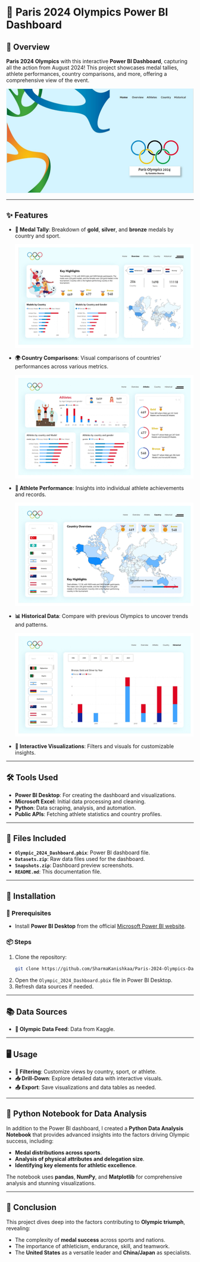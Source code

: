 # 🏅 Paris 2024 Olympics Power BI Dashboard  

## 📖 **Overview**  
**Paris 2024 Olympics** with this interactive **Power BI Dashboard**, capturing all the action from August 2024! This project showcases medal tallies, athlete performances, country comparisons, and more, offering a comprehensive view of the event.  

![Dashboard Preview](https://github.com/SharmaKanishkaa/Paris-2024-Olympics-Data-Analysis/blob/main/Olympic-Dashboard_page-0001.jpg)

---

## ✨ **Features**  
- **🥇 Medal Tally**: Breakdown of **gold**, **silver**, and **bronze** medals by country and sport.
  
  ![ Medal Tally](https://github.com/SharmaKanishkaa/Paris-2024-Olympics-Data-Analysis/blob/main/Olympic-Dashboard_page-0002.jpg)
  
- **🌍 Country Comparisons**: Visual comparisons of countries’ performances across various metrics.
  
  ![Country Comparisons](https://github.com/SharmaKanishkaa/Paris-2024-Olympics-Data-Analysis/blob/main/Olympic-Dashboard_page-0003.jpg)
  
- **🏃 Athlete Performance**: Insights into individual athlete achievements and records.

  ![Athlete Performance](https://github.com/SharmaKanishkaa/Paris-2024-Olympics-Data-Analysis/blob/main/Olympic-Dashboard_page-0004.jpg)
  
- **📊 Historical Data**: Compare with previous Olympics to uncover trends and patterns.

  ![ Historical Data](https://github.com/SharmaKanishkaa/Paris-2024-Olympics-Data-Analysis/blob/main/Olympic-Dashboard_page-0005.jpg)
  
- **🎨 Interactive Visualizations**: Filters and visuals for customizable insights.  

---

## 🛠️ **Tools Used**  
- **Power BI Desktop**: For creating the dashboard and visualizations.  
- **Microsoft Excel**: Initial data processing and cleaning.  
- **Python**: Data scraping, analysis, and automation.  
- **Public APIs**: Fetching athlete statistics and country profiles.  

---

## 📂 **Files Included**  
- **`Olympic_2024_Dashboard.pbix`**: Power BI dashboard file.  
- **`Datasets.zip`**: Raw data files used for the dashboard.  
- **`Snapshots.zip`**: Dashboard preview screenshots.  
- **`README.md`**: This documentation file.  

---

## 🚀 **Installation**  

### **🔑 Prerequisites**  
- Install **Power BI Desktop** from the official [Microsoft Power BI website](https://powerbi.microsoft.com/).  

### **📦 Steps**  
1. Clone the repository:  
   ```bash  
   git clone https://github.com/SharmaKanishkaa/Paris-2024-Olympics-Data-Analysis.git  
   ```  
2. Open the `Olympic_2024_Dashboard.pbix` file in Power BI Desktop.  
3. Refresh data sources if needed.  

---

## 📚 **Data Sources**  
- **📡 Olympic Data Feed**: Data from Kaggle.   

---

## 🖥️ **Usage**  
- **🔎 Filtering**: Customize views by country, sport, or athlete.  
- **📥 Drill-Down**: Explore detailed data with interactive visuals.  
- **📤 Export**: Save visualizations and data tables as needed.  

---

## 🐍 **Python Notebook for Data Analysis**  
In addition to the Power BI dashboard, I created a **Python Data Analysis Notebook** that provides advanced insights into the factors driving Olympic success, including:  
- **Medal distributions across sports**.  
- **Analysis of physical attributes and delegation size**.  
- **Identifying key elements for athletic excellence**.  

The notebook uses **pandas**, **NumPy**, and **Matplotlib** for comprehensive analysis and stunning visualizations.  

---

## 🏁 **Conclusion**  
This project dives deep into the factors contributing to **Olympic triumph**, revealing:  
- The complexity of **medal success** across sports and nations.  
- The importance of athleticism, endurance, skill, and teamwork.  
- The **United States** as a versatile leader and **China/Japan** as specialists.  
